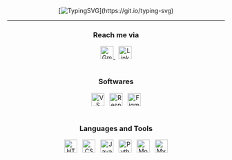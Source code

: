 <div align="center">

[![TypingSVG](https://readme-typing-svg.demolab.com?font=Cinzel&pause=1000&width=435&lines=%F0%9F%91%8B%7C+Hey+there%2C+Arman+Qureshi+here+!)](https://git.io/typing-svg)

</div>

---

<div align="center">

<h3>Reach me via</h3>

<a href="mailto:thearmanqureshi@gmail.com" target="_blank">
<img src="https://cdn-icons-png.flaticon.com/128/732/732200.png" alt="Gmail" width="30">
</a>
&nbsp;
<a href="https://www.linkedin.com/in/thearmanqureshi" target="_blank">
<img src="https://cdn-icons-png.flaticon.com/128/3536/3536505.png" alt="LinkedIn" width="30">
</a>

</div>

#

<div align="center">

<h3>Softwares</h3>

<a>
<img src="https://img.icons8.com/?size=48&id=9OGIyU8hrxW5&format=png" alt="VS Code" width="30">
&nbsp;
<img src="https://camo.githubusercontent.com/07f1eb5bc22d00c16512af2e8ba046157ba7da09992b6f34a70b624914d69682/68747470733a2f2f726573706f6e736976656c792e6170702f6173736574732f696d672f6c6f676f2e706e67" alt="Responsively App" width="30">
&nbsp;
<img src="https://cdn-icons-png.flaticon.com/128/5968/5968705.png" alt="Figma" width="30">
</a>

</div>

#

<div align="center">

<h3>Languages and Tools</h3>

<a>
<img src="https://cdn-icons-png.flaticon.com/128/1051/1051277.png" alt="HTML" width="30">
&nbsp;
<img src="https://cdn-icons-png.flaticon.com/128/16020/16020753.png" alt="CSS" width="30">
&nbsp;
<img src="https://cdn-icons-png.flaticon.com/128/5968/5968292.png" alt="JavaScript" width="30">
&nbsp;
<img src="https://cdn-icons-png.flaticon.com/128/5968/5968350.png" alt="Python" width="30">
&nbsp;
<img src="https://www.vectorlogo.zone/logos/mongodb/mongodb-icon.svg" alt="MongoDB" width="30">
&nbsp;
<img src="https://cdn-icons-png.flaticon.com/128/919/919836.png" alt="MySQL" width="30">
</a>

</div>
